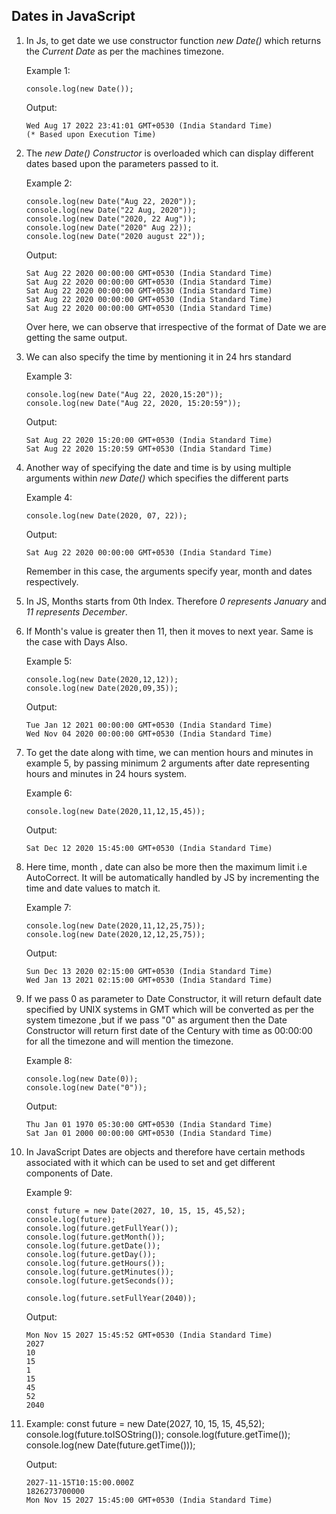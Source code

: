 ## Dates in JavaScript

1.  In Js, to get date we use constructor function _new Date()_ which returns the _Current Date_ as per the machines timezone.

    Example 1:

        console.log(new Date());

    Output:

        Wed Aug 17 2022 23:41:01 GMT+0530 (India Standard Time)
        (* Based upon Execution Time)

2.  The _new Date() Constructor_ is overloaded which can display different dates based upon the parameters passed to it.

    Example 2:

        console.log(new Date("Aug 22, 2020"));
        console.log(new Date("22 Aug, 2020"));
        console.log(new Date("2020, 22 Aug"));
        console.log(new Date("2020" Aug 22));
        console.log(new Date("2020 august 22"));

    Output:

        Sat Aug 22 2020 00:00:00 GMT+0530 (India Standard Time)
        Sat Aug 22 2020 00:00:00 GMT+0530 (India Standard Time)
        Sat Aug 22 2020 00:00:00 GMT+0530 (India Standard Time)
        Sat Aug 22 2020 00:00:00 GMT+0530 (India Standard Time)
        Sat Aug 22 2020 00:00:00 GMT+0530 (India Standard Time)

    Over here, we can observe that irrespective of the format of Date we are getting the same output.

3.  We can also specify the time by mentioning it in 24 hrs standard

    Example 3:

        console.log(new Date("Aug 22, 2020,15:20"));
        console.log(new Date("Aug 22, 2020, 15:20:59"));

    Output:

        Sat Aug 22 2020 15:20:00 GMT+0530 (India Standard Time)
        Sat Aug 22 2020 15:20:59 GMT+0530 (India Standard Time)

4.  Another way of specifying the date and time is by using multiple arguments within _new Date()_ which specifies the different parts

    Example 4:

        console.log(new Date(2020, 07, 22));

    Output:

        Sat Aug 22 2020 00:00:00 GMT+0530 (India Standard Time)

    Remember in this case, the arguments specify year, month and dates respectively.

5.  In JS, Months starts from 0th Index. Therefore _0 represents January_ and _11 represents December_.
6.  If Month's value is greater then 11, then it moves to next year. Same is the case with Days Also.

    Example 5:

        console.log(new Date(2020,12,12));
        console.log(new Date(2020,09,35));

    Output:

        Tue Jan 12 2021 00:00:00 GMT+0530 (India Standard Time)
        Wed Nov 04 2020 00:00:00 GMT+0530 (India Standard Time)

7.  To get the date along with time, we can mention hours and minutes in example 5, by passing minimum 2 arguments after date representing hours and minutes in 24 hours system.

    Example 6:

        console.log(new Date(2020,11,12,15,45));

    Output:

        Sat Dec 12 2020 15:45:00 GMT+0530 (India Standard Time)

8.  Here time, month , date can also be more then the maximum limit i.e AutoCorrect. It will be automatically handled by JS by incrementing the time and date values to match it.

    Example 7:

        console.log(new Date(2020,11,12,25,75));
        console.log(new Date(2020,12,12,25,75));

    Output:

        Sun Dec 13 2020 02:15:00 GMT+0530 (India Standard Time)
        Wed Jan 13 2021 02:15:00 GMT+0530 (India Standard Time)

9.  If we pass 0 as parameter to Date Constructor, it will return default date specified by UNIX systems in GMT which will be converted as per the system timezone ,but if we pass "0" as argument then the Date Constructor will return first date of the Century with time as 00:00:00 for all the timezone and will mention the timezone.

    Example 8:

        console.log(new Date(0));
        console.log(new Date("0"));

    Output:

        Thu Jan 01 1970 05:30:00 GMT+0530 (India Standard Time)
        Sat Jan 01 2000 00:00:00 GMT+0530 (India Standard Time)

10. In JavaScript Dates are objects and therefore have certain methods associated with it which can be used to set and get different components of Date.

    Example 9:

        const future = new Date(2027, 10, 15, 15, 45,52);
        console.log(future);
        console.log(future.getFullYear());
        console.log(future.getMonth());
        console.log(future.getDate());
        console.log(future.getDay());
        console.log(future.getHours());
        console.log(future.getMinutes());
        console.log(future.getSeconds());

        console.log(future.setFullYear(2040));

    Output:

        Mon Nov 15 2027 15:45:52 GMT+0530 (India Standard Time)
        2027
        10
        15
        1
        15
        45
        52
        2040

11. Example:
    const future = new Date(2027, 10, 15, 15, 45,52);
    console.log(future.toISOString());
    console.log(future.getTime());
    console.log(new Date(future.getTime()));

    Output:

        2027-11-15T10:15:00.000Z
        1826273700000
        Mon Nov 15 2027 15:45:00 GMT+0530 (India Standard Time)
